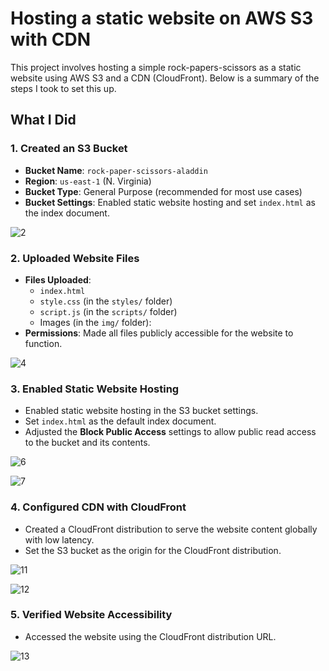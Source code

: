 # Hosting a static website on AWS S3 with CDN

This project involves hosting a simple rock-papers-scissors as a static website using AWS S3 and a CDN (CloudFront). Below is a summary of the steps I took to set this up.

## What I Did

### 1. **Created an S3 Bucket**
   - **Bucket Name**: `rock-paper-scissors-aladdin`
   - **Region**: `us-east-1` (N. Virginia)
   - **Bucket Type**: General Purpose (recommended for most use cases)
   - **Bucket Settings**: Enabled static website hosting and set `index.html` as the index document.

![2](https://github.com/user-attachments/assets/932d7a33-7ca5-4d9b-a3ae-8bd74bc4c821)


### 2. **Uploaded Website Files**
   - **Files Uploaded**:
     - `index.html`
     - `style.css` (in the `styles/` folder)
     - `script.js` (in the `scripts/` folder)
     - Images (in the `img/` folder):
   - **Permissions**: Made all files publicly accessible for the website to function.

![4](https://github.com/user-attachments/assets/d2533995-4dc1-401f-8400-c00b6ddf6c33)


### 3. **Enabled Static Website Hosting**
   - Enabled static website hosting in the S3 bucket settings.
   - Set `index.html` as the default index document.
   - Adjusted the **Block Public Access** settings to allow public read access to the bucket and its contents.

![6](https://github.com/user-attachments/assets/91ace084-2657-4837-b3db-57bc5d57338c)

![7](https://github.com/user-attachments/assets/0281a061-236f-40ed-8f69-a979ea3d316a)

### 4. **Configured CDN with CloudFront**
   - Created a CloudFront distribution to serve the website content globally with low latency.
   - Set the S3 bucket as the origin for the CloudFront distribution.

![11](https://github.com/user-attachments/assets/3ebf6339-6af1-45c6-acfe-776ad3a13cfe)

![12](https://github.com/user-attachments/assets/6cb6da1d-060e-4207-bb2b-067f29996727)

### 5. **Verified Website Accessibility**
   - Accessed the website using the CloudFront distribution URL.

![13](https://github.com/user-attachments/assets/63867d1e-9da8-41da-866a-eed866620124)
